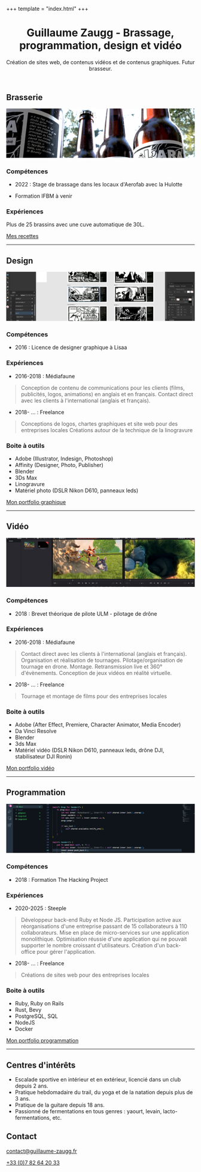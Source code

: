 +++
template = "index.html"
+++

<header>

<!-- ![Guillaume Zaugg](./logo.webp) -->

# Guillaume Zaugg - Brassage, programmation, design et vidéo

Création de sites web, de contenus vidéos et de contenus graphiques. Futur brasseur.
</header>


<main>

## Brasserie

![Beer banner](./banner-beer.webp)

### Compétences
- 2022 : Stage de brassage dans les locaux d'Aerofab avec la Hulotte

- Formation IFBM à venir

### Expériences
Plus de 25 brassins avec une cuve automatique de 30L.

[Mes recettes](https://www.littlebock.fr/brasseurs/montblanc)

---
## Design

![Design banner](./banner-graphic.webp)

### Compétences
- 2016 : Licence de designer graphique à Lisaa

### Expériences
- 2016-2018 : Médiafaune

> Conception de contenu de communications pour les clients (films, publicités, logos, animations) en anglais et en français.
> Contact direct avec les clients à l'international (anglais et français).

- 2018- ... : Freelance

> Conceptions de logos, chartes graphiques et site web pour des entreprises locales
> Créations autour de la technique de la linogravure

### Boite à outils

- Adobe (Illustrator, Indesign, Photoshop)
- Affinity (Designer, Photo, Publisher)
- Blender
- 3Ds Max
- Linogravure
- Matériel photo (DSLR Nikon D610, panneaux leds)

[Mon portfolio graphique](https://www.artstation.com/montblanc159)

---
## Vidéo

![Film banner](./banner-film.webp)

### Compétences
- 2018 : Brevet théorique de pilote ULM - pilotage de drône

### Expériences
- 2016-2018 : Médiafaune

> Contact direct avec les clients à l'international (anglais et français).
> Organisation et réalisation de tournages.
> Pilotage/organisation de tournage en drone.
> Montage.
> Retransmission live et 360° d'évènements.
> Conception de jeux vidéos en réalité virtuelle.

- 2018- ... : Freelance

> Tournage et montage de films pour des entreprises locales

### Boite à outils

- Adobe (After Effect, Premiere, Character Animator, Media Encoder)
- Da Vinci Resolve
- Blender
- 3ds Max
- Matériel vidéo (DSLR Nikon D610, panneaux leds, drône DJI, stabilisateur DJI Ronin)

[Mon portfolio vidéo](https://vimeo.com/guillaumezaugg)

---
## Programmation

![Dev banner](./banner-code.webp)

### Compétences
- 2018 : Formation The Hacking Project

### Expériences
- 2020-2025 : Steeple

> Développeur back-end Ruby et Node JS.
> Participation active aux réorganisations d'une entreprise passant de 15 collaborateurs à 110 collaborateurs.
> Mise en place de micro-services sur une application monolithique.
> Optimisation réussie d'une application qui ne pouvait supporter le nombre croissant d'utilisateurs.
> Création d'un back-office pour gérer l'application.

- 2018- ... : Freelance

> Créations de sites web pour des entreprises locales

### Boite à outils

- Ruby, Ruby on Rails
- Rust, Bevy
- PostgreSQL, SQL
- NodeJS
- Docker

[Mon portfolio programmation](https://github.com/Montblanc159)

---
## Centres d'intérêts
- Escalade sportive en intérieur et en extérieur, licencié dans un club depuis 2 ans.
- Pratique hebdomadaire du trail, du yoga et de la natation depuis plus de 3 ans.
- Pratique de la guitare depuis 18 ans.
- Passionné de fermentations en tous genres : yaourt, levain, lacto-fermentations, etc.

</main>

<footer>

## Contact

[contact@guillaume-zaugg.fr](mailto:contact@guillaume-zaugg.fr)

[+33 (0)7 82 64 20 33](tel:+33782642033)
</footer>